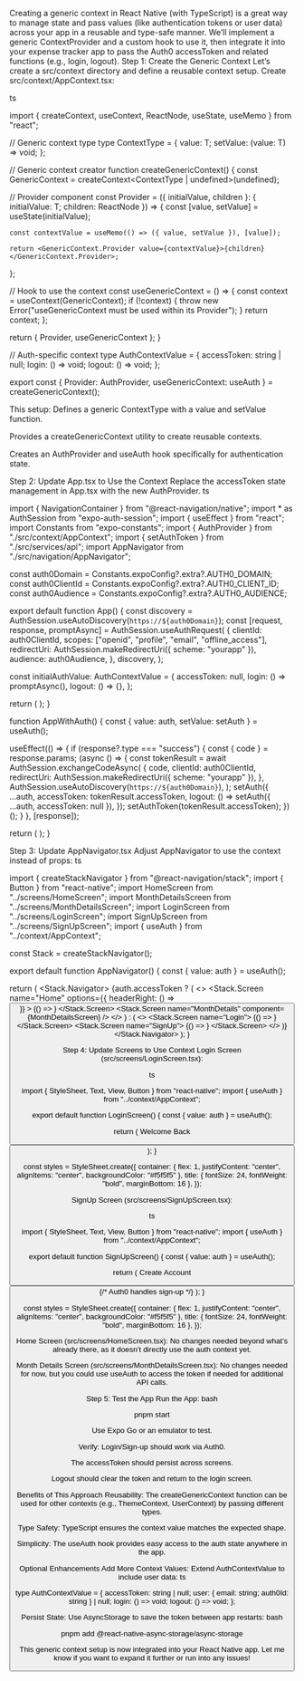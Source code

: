 Creating a generic context in React Native (with TypeScript) is a great way to manage state and pass values (like authentication tokens or user data) across your app in a reusable and type-safe manner. We’ll implement a generic ContextProvider and a custom hook to use it, then integrate it into your expense tracker app to pass the Auth0 accessToken and related functions (e.g., login, logout).
Step 1: Create the Generic Context
Let’s create a src/context directory and define a reusable context setup.
Create src/context/AppContext.tsx:

ts

import { createContext, useContext, ReactNode, useState, useMemo } from "react";

// Generic context type
type ContextType<T> = {
  value: T;
  setValue: (value: T) => void;
};

// Generic context creator
function createGenericContext<T>() {
  const GenericContext = createContext<ContextType<T> | undefined>(undefined);

  // Provider component
  const Provider = ({ initialValue, children }: { initialValue: T; children: ReactNode }) => {
    const [value, setValue] = useState<T>(initialValue);

    const contextValue = useMemo(() => ({ value, setValue }), [value]);

    return <GenericContext.Provider value={contextValue}>{children}</GenericContext.Provider>;
  };

  // Hook to use the context
  const useGenericContext = () => {
    const context = useContext(GenericContext);
    if (!context) {
      throw new Error("useGenericContext must be used within its Provider");
    }
    return context;
  };

  return { Provider, useGenericContext };
}

// Auth-specific context
type AuthContextValue = {
  accessToken: string | null;
  login: () => void;
  logout: () => void;
};

export const { Provider: AuthProvider, useGenericContext: useAuth } =
  createGenericContext<AuthContextValue>();

This setup:
Defines a generic ContextType<T> with a value and setValue function.

Provides a createGenericContext utility to create reusable contexts.

Creates an AuthProvider and useAuth hook specifically for authentication state.

Step 2: Update App.tsx to Use the Context
Replace the accessToken state management in App.tsx with the new AuthProvider.
ts

import { NavigationContainer } from "@react-navigation/native";
import * as AuthSession from "expo-auth-session";
import { useEffect } from "react";
import Constants from "expo-constants";
import { AuthProvider } from "./src/context/AppContext";
import { setAuthToken } from "./src/services/api";
import AppNavigator from "./src/navigation/AppNavigator";

const auth0Domain = Constants.expoConfig?.extra?.AUTH0_DOMAIN;
const auth0ClientId = Constants.expoConfig?.extra?.AUTH0_CLIENT_ID;
const auth0Audience = Constants.expoConfig?.extra?.AUTH0_AUDIENCE;

export default function App() {
  const discovery = AuthSession.useAutoDiscovery(`https://${auth0Domain}`);
  const [request, response, promptAsync] = AuthSession.useAuthRequest(
    {
      clientId: auth0ClientId,
      scopes: ["openid", "profile", "email", "offline_access"],
      redirectUri: AuthSession.makeRedirectUri({ scheme: "yourapp" }),
      audience: auth0Audience,
    },
    discovery,
  );

  const initialAuthValue: AuthContextValue = {
    accessToken: null,
    login: () => promptAsync(),
    logout: () => {},
  };

  return (
    <AuthProvider initialValue={initialAuthValue}>
      <AppWithAuth />
    </AuthProvider>
  );
}

function AppWithAuth() {
  const { value: auth, setValue: setAuth } = useAuth();

  useEffect(() => {
    if (response?.type === "success") {
      const { code } = response.params;
      (async () => {
        const tokenResult = await AuthSession.exchangeCodeAsync(
          {
            code,
            clientId: auth0ClientId,
            redirectUri: AuthSession.makeRedirectUri({ scheme: "yourapp" }),
          },
          AuthSession.useAutoDiscovery(`https://${auth0Domain}`),
        );
        setAuth({
          ...auth,
          accessToken: tokenResult.accessToken,
          logout: () => setAuth({ ...auth, accessToken: null }),
        });
        setAuthToken(tokenResult.accessToken);
      })();
    }
  }, [response]);

  return (
    <NavigationContainer>
      <AppNavigator
        isAuthenticated={!!auth.accessToken}
        login={auth.login}
        logout={auth.logout}
      />
    </NavigationContainer>
  );
}

Step 3: Update AppNavigator.tsx
Adjust AppNavigator to use the context instead of props:
ts

import { createStackNavigator } from "@react-navigation/stack";
import { Button } from "react-native";
import HomeScreen from "../screens/HomeScreen";
import MonthDetailsScreen from "../screens/MonthDetailsScreen";
import LoginScreen from "../screens/LoginScreen";
import SignUpScreen from "../screens/SignUpScreen";
import { useAuth } from "../context/AppContext";

const Stack = createStackNavigator();

export default function AppNavigator() {
  const { value: auth } = useAuth();

  return (
    <Stack.Navigator>
      {auth.accessToken ? (
        <>
          <Stack.Screen
            name="Home"
            options={{ headerRight: () => <Button title="Logout" onPress={auth.logout} /> }}
          >
            {() => <HomeScreen />}
          </Stack.Screen>
          <Stack.Screen name="MonthDetails" component={MonthDetailsScreen} />
        </>
      ) : (
        <>
          <Stack.Screen name="Login">
            {() => <LoginScreen />}
          </Stack.Screen>
          <Stack.Screen name="SignUp">
            {() => <SignUpScreen />}
          </Stack.Screen>
        </>
      )}
    </Stack.Navigator>
  );
}

Step 4: Update Screens to Use Context
Login Screen (src/screens/LoginScreen.tsx):

ts

import { StyleSheet, Text, View, Button } from "react-native";
import { useAuth } from "../context/AppContext";

export default function LoginScreen() {
  const { value: auth } = useAuth();

  return (
    <View style={styles.container}>
      <Text style={styles.title}>Welcome Back</Text>
      <Button title="Login" onPress={auth.login} />
    </View>
  );
}

const styles = StyleSheet.create({
  container: { flex: 1, justifyContent: "center", alignItems: "center", backgroundColor: "#f5f5f5" },
  title: { fontSize: 24, fontWeight: "bold", marginBottom: 16 },
});

SignUp Screen (src/screens/SignUpScreen.tsx):

ts

import { StyleSheet, Text, View, Button } from "react-native";
import { useAuth } from "../context/AppContext";

export default function SignUpScreen() {
  const { value: auth } = useAuth();

  return (
    <View style={styles.container}>
      <Text style={styles.title}>Create Account</Text>
      <Button title="Sign Up" onPress={auth.login} /> {/* Auth0 handles sign-up */}
    </View>
  );
}

const styles = StyleSheet.create({
  container: { flex: 1, justifyContent: "center", alignItems: "center", backgroundColor: "#f5f5f5" },
  title: { fontSize: 24, fontWeight: "bold", marginBottom: 16 },
});

Home Screen (src/screens/HomeScreen.tsx):
No changes needed beyond what’s already there, as it doesn’t directly use the auth context yet.

Month Details Screen (src/screens/MonthDetailsScreen.tsx):
No changes needed for now, but you could use useAuth to access the token if needed for additional API calls.

Step 5: Test the App
Run the App:
bash

pnpm start

Use Expo Go or an emulator to test.

Verify:
Login/Sign-up should work via Auth0.

The accessToken should persist across screens.

Logout should clear the token and return to the login screen.

Benefits of This Approach
Reusability: The createGenericContext function can be used for other contexts (e.g., ThemeContext, UserContext) by passing different types.

Type Safety: TypeScript ensures the context value matches the expected shape.

Simplicity: The useAuth hook provides easy access to the auth state anywhere in the app.

Optional Enhancements
Add More Context Values: Extend AuthContextValue to include user data:
ts

type AuthContextValue = {
  accessToken: string | null;
  user: { email: string; auth0Id: string } | null;
  login: () => void;
  logout: () => void;
};

Persist State: Use AsyncStorage to save the token between app restarts:
bash

pnpm add @react-native-async-storage/async-storage

This generic context setup is now integrated into your React Native app. Let me know if you want to expand it further or run into any issues!

